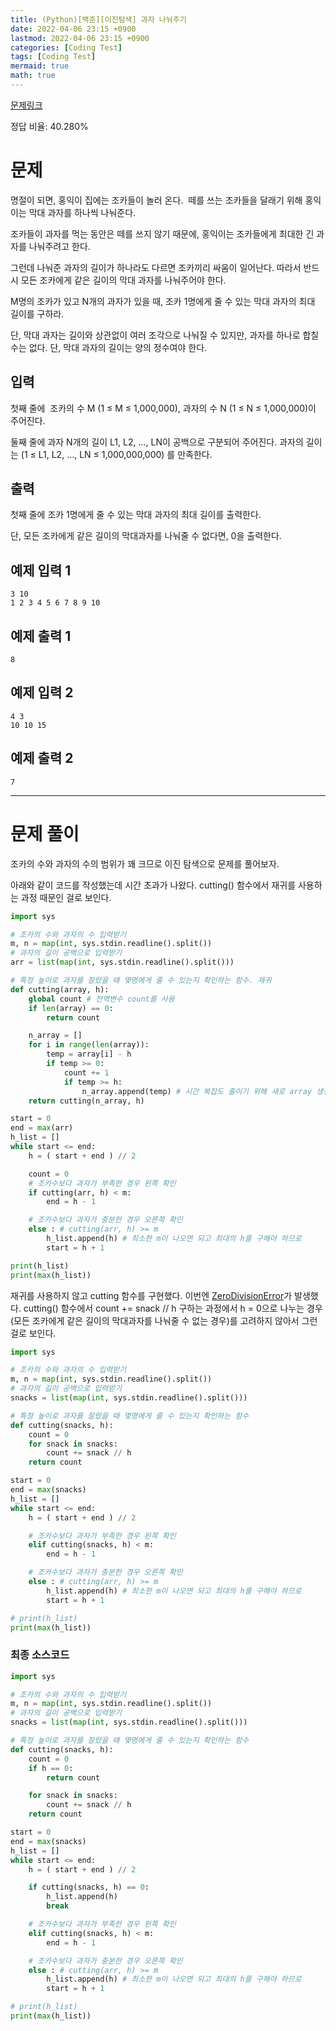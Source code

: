 ```yaml
---
title: (Python)[백준][이진탐색] 과자 나눠주기
date: 2022-04-06 23:15 +0900
lastmod: 2022-04-06 23:15 +0900
categories: [Coding Test]
tags: [Coding Test]
mermaid: true
math: true
---
```


[문제링크](https://www.acmicpc.net/problem/16401)

정답 비율: 40.280%

# 문제

명절이 되면, 홍익이 집에는 조카들이 놀러 온다.  떼를 쓰는 조카들을 달래기 위해 홍익이는 막대 과자를 하나씩 나눠준다.

조카들이 과자를 먹는 동안은 떼를 쓰지 않기 때문에, 홍익이는 조카들에게 최대한 긴 과자를 나눠주려고 한다.

그런데 나눠준 과자의 길이가 하나라도 다르면 조카끼리 싸움이 일어난다. 따라서 반드시 모든 조카에게 같은 길이의 막대 과자를 나눠주어야 한다.

M명의 조카가 있고 N개의 과자가 있을 때, 조카 1명에게 줄 수 있는 막대 과자의 최대 길이를 구하라.

단, 막대 과자는 길이와 상관없이 여러 조각으로 나눠질 수 있지만, 과자를 하나로 합칠 수는 없다. 단, 막대 과자의 길이는 양의 정수여야 한다.

## 입력

첫째 줄에  조카의 수 M (1 ≤ M ≤ 1,000,000), 과자의 수 N (1 ≤ N ≤ 1,000,000)이 주어진다.

둘째 줄에 과자 N개의 길이 L1, L2, ..., LN이 공백으로 구분되어 주어진다. 과자의 길이는 (1 ≤ L1, L2, ..., LN ≤ 1,000,000,000) 를 만족한다.

## 출력

첫째 줄에 조카 1명에게 줄 수 있는 막대 과자의 최대 길이를 출력한다.

단, 모든 조카에게 같은 길이의 막대과자를 나눠줄 수 없다면, 0을 출력한다.

## 예제 입력 1

```
3 10
1 2 3 4 5 6 7 8 9 10

```

## 예제 출력 1

```
8
```

## 예제 입력 2

```
4 3
10 10 15

```

## 예제 출력 2

```
7
```

---

# 문제 풀이

조카의 수와 과자의 수의 범위가 꽤 크므로 이진 탐색으로 문제를 풀어보자.

아래와 같이 코드를 작성했는데 시간 초과가 나왔다.  cutting() 함수에서 재귀를 사용하는 과정 때문인 걸로 보인다.

```python
import sys

# 조카의 수와 과자의 수 입력받기
m, n = map(int, sys.stdin.readline().split())
# 과자의 길이 공백으로 입력받기
arr = list(map(int, sys.stdin.readline().split()))

# 특정 높이로 과자를 잘랐을 때 몇명에게 줄 수 있는지 확인하는 함수. 재귀
def cutting(array, h):
    global count # 전역변수 count를 사용
    if len(array) == 0:
        return count

    n_array = []
    for i in range(len(array)):
        temp = array[i] - h
        if temp >= 0:     
            count += 1
            if temp >= h:
                n_array.append(temp) # 시간 복잡도 줄이기 위해 새로 array 생성
    return cutting(n_array, h)

start = 0
end = max(arr)
h_list = []
while start <= end:
    h = ( start + end ) // 2

    count = 0
    # 조카수보다 과자가 부족한 경우 왼쪽 확인
    if cutting(arr, h) < m:
        end = h - 1

    # 조카수보다 과자가 충분한 경우 오른쪽 확인
    else : # cutting(arr, h) >= m
        h_list.append(h) # 최소한 m이 나오면 되고 최대의 h를 구해야 하므로
        start = h + 1

print(h_list)
print(max(h_list))
```

재귀를 사용하지 않고 cutting 함수를 구현했다. 이번엔 [ZeroDivisionError](https://www.acmicpc.net/help/rte)가 발생했다. cutting() 함수에서 count += snack // h 구하는 과정에서 h = 0으로 나누는 경우(모든 조카에게 같은 길이의 막대과자를 나눠줄 수 없는 경우)를 고려하지 않아서 그런 걸로 보인다. 

```python
import sys

# 조카의 수와 과자의 수 입력받기
m, n = map(int, sys.stdin.readline().split())
# 과자의 길이 공백으로 입력받기
snacks = list(map(int, sys.stdin.readline().split()))

# 특정 높이로 과자를 잘랐을 때 몇명에게 줄 수 있는지 확인하는 함수
def cutting(snacks, h):
    count = 0
    for snack in snacks:
        count += snack // h
    return count

start = 0
end = max(snacks)
h_list = []
while start <= end:
    h = ( start + end ) // 2

    # 조카수보다 과자가 부족한 경우 왼쪽 확인
    elif cutting(snacks, h) < m:
        end = h - 1

    # 조카수보다 과자가 충분한 경우 오른쪽 확인
    else : # cutting(arr, h) >= m
        h_list.append(h) # 최소한 m이 나오면 되고 최대의 h를 구해야 하므로
        start = h + 1

# print(h_list)
print(max(h_list))
```

### 최종 소스코드

```python
import sys

# 조카의 수와 과자의 수 입력받기
m, n = map(int, sys.stdin.readline().split())
# 과자의 길이 공백으로 입력받기
snacks = list(map(int, sys.stdin.readline().split()))

# 특정 높이로 과자를 잘랐을 때 몇명에게 줄 수 있는지 확인하는 함수
def cutting(snacks, h):
    count = 0
    if h == 0:
        return count

    for snack in snacks:
        count += snack // h
    return count

start = 0
end = max(snacks)
h_list = []
while start <= end:
    h = ( start + end ) // 2

    if cutting(snacks, h) == 0:
        h_list.append(h)
        break

    # 조카수보다 과자가 부족한 경우 왼쪽 확인
    elif cutting(snacks, h) < m:
        end = h - 1

    # 조카수보다 과자가 충분한 경우 오른쪽 확인
    else : # cutting(arr, h) >= m
        h_list.append(h) # 최소한 m이 나오면 되고 최대의 h를 구해야 하므로
        start = h + 1

# print(h_list)
print(max(h_list))
```